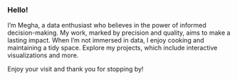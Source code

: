 ### **Hello!**

I’m Megha, a data enthusiast who believes in the power of informed decision-making. My work, marked by precision and quality, aims to make a lasting impact. When I’m not immersed in data, I enjoy cooking and maintaining a tidy space. Explore my projects, which include interactive visualizations and more. 

Enjoy your visit and thank you for stopping by!
